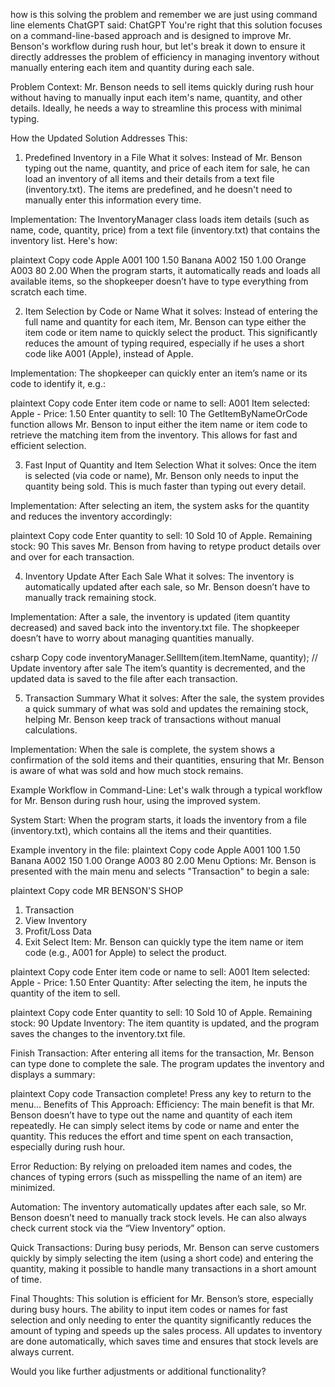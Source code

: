 how is this solving the problem and remember we are just using  command line elements
ChatGPT said:
ChatGPT
You're right that this solution focuses on a command-line-based approach and is designed to improve Mr. Benson's workflow during rush hour, but let's break it down to ensure it directly addresses the problem of efficiency in managing inventory without manually entering each item and quantity during each sale.

Problem Context:
Mr. Benson needs to sell items quickly during rush hour without having to manually input each item's name, quantity, and other details. Ideally, he needs a way to streamline this process with minimal typing.

How the Updated Solution Addresses This:
1. Predefined Inventory in a File
What it solves: Instead of Mr. Benson typing out the name, quantity, and price of each item for sale, he can load an inventory of all items and their details from a text file (inventory.txt). The items are predefined, and he doesn't need to manually enter this information every time.

Implementation: The InventoryManager class loads item details (such as name, code, quantity, price) from a text file (inventory.txt) that contains the inventory list. Here's how:

plaintext
Copy code
Apple A001 100 1.50
Banana A002 150 1.00
Orange A003 80 2.00
When the program starts, it automatically reads and loads all available items, so the shopkeeper doesn’t have to type everything from scratch each time.

2. Item Selection by Code or Name
What it solves: Instead of entering the full name and quantity for each item, Mr. Benson can type either the item code or item name to quickly select the product. This significantly reduces the amount of typing required, especially if he uses a short code like A001 (Apple), instead of Apple.

Implementation: The shopkeeper can quickly enter an item’s name or its code to identify it, e.g.:

plaintext
Copy code
Enter item code or name to sell: A001
Item selected: Apple - Price: 1.50
Enter quantity to sell: 10
The GetItemByNameOrCode function allows Mr. Benson to input either the item name or item code to retrieve the matching item from the inventory. This allows for fast and efficient selection.

3. Fast Input of Quantity and Item Selection
What it solves: Once the item is selected (via code or name), Mr. Benson only needs to input the quantity being sold. This is much faster than typing out every detail.

Implementation: After selecting an item, the system asks for the quantity and reduces the inventory accordingly:

plaintext
Copy code
Enter quantity to sell: 10
Sold 10 of Apple. Remaining stock: 90
This saves Mr. Benson from having to retype product details over and over for each transaction.

4. Inventory Update After Each Sale
What it solves: The inventory is automatically updated after each sale, so Mr. Benson doesn’t have to manually track remaining stock.

Implementation: After a sale, the inventory is updated (item quantity decreased) and saved back into the inventory.txt file. The shopkeeper doesn’t have to worry about managing quantities manually.

csharp
Copy code
inventoryManager.SellItem(item.ItemName, quantity); // Update inventory after sale
The item’s quantity is decremented, and the updated data is saved to the file after each transaction.

5. Transaction Summary
What it solves: After the sale, the system provides a quick summary of what was sold and updates the remaining stock, helping Mr. Benson keep track of transactions without manual calculations.

Implementation: When the sale is complete, the system shows a confirmation of the sold items and their quantities, ensuring that Mr. Benson is aware of what was sold and how much stock remains.

Example Workflow in Command-Line:
Let's walk through a typical workflow for Mr. Benson during rush hour, using the improved system.

System Start: When the program starts, it loads the inventory from a file (inventory.txt), which contains all the items and their quantities.

Example inventory in the file:
plaintext
Copy code
Apple A001 100 1.50
Banana A002 150 1.00
Orange A003 80 2.00
Menu Options: Mr. Benson is presented with the main menu and selects "Transaction" to begin a sale:

plaintext
Copy code
MR BENSON'S SHOP
1. Transaction
2. View Inventory
3. Profit/Loss Data
4. Exit
Select Item: Mr. Benson can quickly type the item name or item code (e.g., A001 for Apple) to select the product.

plaintext
Copy code
Enter item code or name to sell: A001
Item selected: Apple - Price: 1.50
Enter Quantity: After selecting the item, he inputs the quantity of the item to sell.

plaintext
Copy code
Enter quantity to sell: 10
Sold 10 of Apple. Remaining stock: 90
Update Inventory: The item quantity is updated, and the program saves the changes to the inventory.txt file.

Finish Transaction: After entering all items for the transaction, Mr. Benson can type done to complete the sale. The program updates the inventory and displays a summary:

plaintext
Copy code
Transaction complete!
Press any key to return to the menu...
Benefits of This Approach:
Efficiency: The main benefit is that Mr. Benson doesn’t have to type out the name and quantity of each item repeatedly. He can simply select items by code or name and enter the quantity. This reduces the effort and time spent on each transaction, especially during rush hour.

Error Reduction: By relying on preloaded item names and codes, the chances of typing errors (such as misspelling the name of an item) are minimized.

Automation: The inventory automatically updates after each sale, so Mr. Benson doesn’t need to manually track stock levels. He can also always check current stock via the “View Inventory” option.

Quick Transactions: During busy periods, Mr. Benson can serve customers quickly by simply selecting the item (using a short code) and entering the quantity, making it possible to handle many transactions in a short amount of time.

Final Thoughts:
This solution is efficient for Mr. Benson’s store, especially during busy hours. The ability to input item codes or names for fast selection and only needing to enter the quantity significantly reduces the amount of typing and speeds up the sales process. All updates to inventory are done automatically, which saves time and ensures that stock levels are always current.

Would you like further adjustments or additional functionality?



